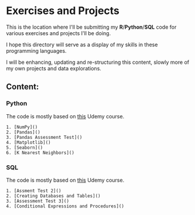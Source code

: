 # Exercises and Projects

This is the location where I'll be submitting my **R**/**Python**/**SQL** code for various exercises and projects I'll be doing.

I hope this directory will serve as a display of my skills in these programming languages.

I will be enhancing, updating and re-structuring this content, slowly more of my own projects and data explorations.

## Content:

### Python

The code is mostly based on [this](https://www.udemy.com/course/python-for-data-science-and-machine-learning-bootcamp/) Udemy course.

	1. [NumPy]()
	2. [Pandas]()
	3. [Pandas Assessment Test]()
	4. [Matplotlib]()
	5. [Seaborn]()
	6. [K Nearest Neighbors]()

### SQL

The code is mostly based on [this](https://www.udemy.com/course/the-complete-sql-bootcamp/) Udemy course.

	1. [Assment Test 2]()
	2. [Creating Databases and Tables]()
	3. [Assessment Test 3]()
	4. [Conditional Expressions and Procedures]()

